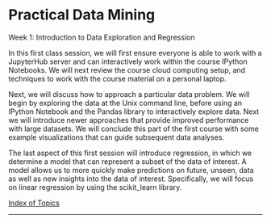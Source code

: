 # Practical Data Mining

Week 1: Introduction to Data Exploration and Regression

In this first class session, we will first ensure everyone is able to
work with a JupyterHub server and can interactively work within the
course IPython Notebooks. We will next review the course cloud computing
setup, and techniques to work with the course material on a personal
laptop.

Next, we will discuss how to approach a particular data problem. We will
begin by exploring the data at the Unix command line, before using an
IPython Notebook and the Pandas library to interactively explore data.
Next we will introduce newer approaches that provide improved
performance with large datasets. We will conclude this part of the first
course with some example visualizations that can guide subsequent data
analyses.

The last aspect of this first session will introduce regression, in
which we determine a model that can represent a subset of the data of
interest. A model allows us to more quickly make predictions on future,
unseen, data as well as new insights into the data of interest.
Specifically, we will focus on linear regression by using the
scikit_learn library.

[Index of Topics](index.ipynb)

-----
